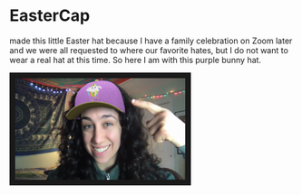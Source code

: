 # EasterCap
made this little Easter hat because I have a family celebration on Zoom later and we were all requested to where our favorite hates, but I do not want to wear a real hat at this time. So here I am with this purple bunny hat.

<img src="https://github.com/lgm527/EasterCap/blob/master/preview_filter.png" alt="me" width="300" height="180" border="10" />
